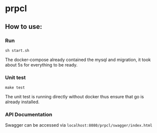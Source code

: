 # prpcl
## How to use: 

### Run
```
sh start.sh
```
The docker-compose already contained the mysql and migration, it took about 5s for everything to be ready.


### Unit test
```
make test
```
The unit test is running directly without docker thus ensure that go is already installed.
### API Documentation
Swagger can be accessed via `localhost:8080/prpcl/swagger/index.html`